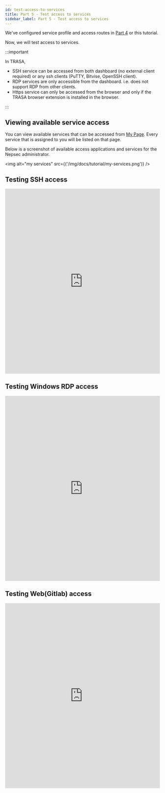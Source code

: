 ```yaml
---
id: test-access-to-services
title: Part 5 - Test access to services
sidebar_label: Part 5 - Test access to services
---
```


We've configured service profile and access routes in [Part 4](./protect-services.md) or this tutorial.

Now, we will test access to services.

:::important

In TRASA,

- SSH service can be accessed from both dashboard (no external client required) or any ssh clients (PuTTY, Bitvise, OpenSSH client).
- RDP services are only accessible from the dashboard. i.e. does not support RDP from other clients.
- Https service can only be accessed from the browser and only if the TRASA browser extension is installed in the browser.

:::

## Viewing available service access

You can view available services that can be accessed from [My Page](../getting-started/glossary.md#my-route). Every service that is assigned to you will be listed on that page.

Below is a screenshot of available access applications and services for the Nepsec administrator.

<img alt="my services" src={('/img/docs/tutorial/my-services.png')} />

## Testing SSH access


<iframe width="100%" height='600' src="https://www.youtube.com/embed/Ed0ufMo8IlM?list=PLZOFebo-o2K44zdkUPWnGO_cTz6KjNAnN" frameborder="0" allow="accelerometer; autoplay; clipboard-write; encrypted-media; gyroscope; picture-in-picture" allowfullscreen></iframe>

## Testing Windows RDP access

<iframe width="100%" height='600' src="https://www.youtube.com/embed/2UjCuYzcrZ8?list=PLZOFebo-o2K44zdkUPWnGO_cTz6KjNAnN" frameborder="0" allow="accelerometer; autoplay; clipboard-write; encrypted-media; gyroscope; picture-in-picture" allowfullscreen></iframe>

## Testing Web(Gitlab) access


<iframe width="100%" height='600' src="https://www.youtube.com/embed/uDkXHg7K_Q4?list=PLZOFebo-o2K44zdkUPWnGO_cTz6KjNAnN" frameborder="0" allow="accelerometer; autoplay; clipboard-write; encrypted-media; gyroscope; picture-in-picture" allowfullscreen></iframe>
